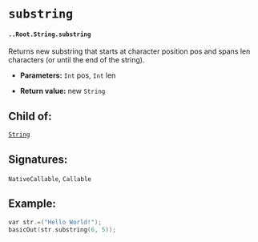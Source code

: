 # `substring`

#### `..Root.String.substring`

Returns new substring that starts at character position pos and spans len characters (or until the end of the string).

* **Parameters:** `Int` pos, `Int` len

* **Return value:** new `String`

## Child of:

[`String`](docs..Root.String.md)

## Signatures:

`NativeCallable`, `Callable`

## Example:

```c
var str.=("Hello World!");
basicOut(str.substring(6, 5));
```